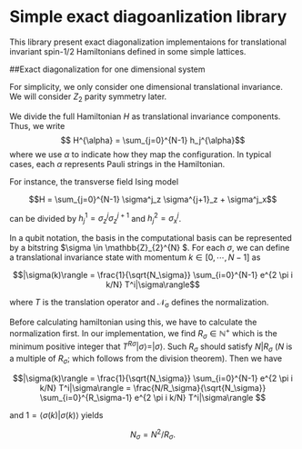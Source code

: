 # Simple exact diagoanlization library
This library present exact diagonalization implementaions for translational invariant spin-$1/2$ Hamiltonians defined in some simple lattices. 

##Exact diagonalization for one dimensional system

For simplicity, we only consider one dimensional translational invariance. We will consider $Z_2$ parity symmetry later.

We divide the full Hamiltonian $H$ as translational invariance components. Thus, we write
$$ H^{\alpha} = \sum_{j=0}^{N-1} h_j^{\alpha}$$
where we use $\alpha$ to indicate how they map the configuration.
In typical cases, each $\alpha$ represents Pauli strings in the Hamiltonian.

For instance, the transverse field Ising model 

$$H = \sum_{j=0}^{N-1} \sigma^j_z \sigma^{j+1}_z + \sigma^j_x$$

can be divided by $h^{1}_j = \sigma^j_z \sigma^{j+1}_z$ and $h^2_j = \sigma^j_x$.

In a qubit notation, the basis in the computational basis can be represented by a bitstring 
$\sigma \in \mathbb{Z}_{2}^{N} $. 
For each $\sigma$, we can define a translational invariance state with momentum $k \in [0,\cdots,N-1]$ as

$$|\sigma(k)\rangle = \frac{1}{\sqrt{N_\sigma}} \sum_{i=0}^{N-1} e^{2 \pi i k/N} T^i|\sigma\rangle$$

where $T$ is the translation operator and $\mathcal{N_\sigma}$ defines the normalization.

Before calculating hamiltonian using this, we have to calculate the normalization first. 
In our implementation, we find $R_\sigma \in \mathbb{N}^+$ which is the minimum positive integer that $T^{R\sigma}|\sigma\rangle = | \sigma \rangle$.
Such $R_\sigma$ should satisfy $N | R_\sigma$ ($N$ is a multiple of $R_\sigma$; which follows from the division theorem).
Then we have

$$|\sigma(k)\rangle = \frac{1}{\sqrt{N_\sigma}} \sum_{i=0}^{N-1} e^{2 \pi i k/N} T^i|\sigma\rangle 
					= \frac{N/R_\sigma}{\sqrt{N_\sigma}} \sum_{i=0}^{R_\sigma-1} e^{2 \pi i k/N} T^i|\sigma\rangle $$

and $1 = \langle \sigma(k) | \sigma(k) \rangle$
yields

$$ N_\sigma = N^2/R_\sigma.$$




